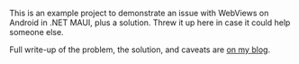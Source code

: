 This is an example project to demonstrate an issue with WebViews on Android in .NET MAUI, plus a solution. Threw it up here in case it could help someone else.

Full write-up of the problem, the solution, and caveats are [on my blog](https://ezhart.com/posts/selecting-multiple-files-in-a-maui-android-webview).
